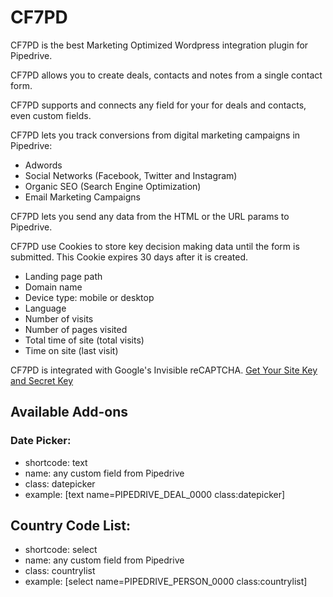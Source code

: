 # CF7PD

CF7PD is the best Marketing Optimized Wordpress integration plugin for Pipedrive.

CF7PD allows you to create deals, contacts and notes from a single contact form.

CF7PD supports and connects any field for your for deals and contacts, even custom fields.

CF7PD lets you track conversions from digital marketing campaigns in Pipedrive: 

- Adwords
- Social Networks (Facebook, Twitter and Instagram)
- Organic SEO (Search Engine Optimization)
- Email Marketing Campaigns

CF7PD lets you send any data from the HTML or the URL params to Pipedrive.

CF7PD use Cookies to store key decision making data until the form is submitted. This Cookie expires 30 days after it is created.

- Landing page path
- Domain name
- Device type: mobile or desktop
- Language
- Number of visits
- Number of pages visited
- Total time of site (total  visits)
- Time on site (last visit)

CF7PD is integrated with Google's Invisible reCAPTCHA. [Get Your Site Key and Secret Key](https://www.google.com/recaptcha/admin)

## Available Add-ons

### Date Picker:
- shortcode: text
- name: any custom field from Pipedrive
- class: datepicker
- example: [text name=PIPEDRIVE_DEAL_0000 class:datepicker]
 
## Country Code List: 
- shortcode: select
- name: any custom field from Pipedrive
- class: countrylist
- example: [select name=PIPEDRIVE_PERSON_0000 class:countrylist]